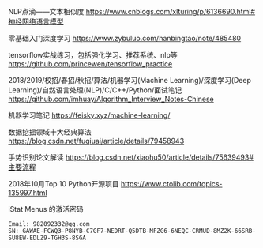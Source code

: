 NLP点滴——文本相似度
https://www.cnblogs.com/xlturing/p/6136690.html#神经网络语言模型


零基础入门深度学习
https://www.zybuluo.com/hanbingtao/note/485480


tensorflow实战练习，包括强化学习、推荐系统、nlp等
https://github.com/princewen/tensorflow_practice


2018/2019/校招/春招/秋招/算法/机器学习(Machine Learning)/深度学习(Deep Learning)/自然语言处理(NLP)/C/C++/Python/面试笔记
https://github.com/imhuay/Algorithm_Interview_Notes-Chinese


机器学习笔记
https://feisky.xyz/machine-learning/


数据挖掘领域十大经典算法
https://blog.csdn.net/fuqiuai/article/details/79458943


手势识别论文解读
https://blog.csdn.net/xiaohu50/article/details/75639493#主要流程


2018年10月Top 10 Python开源项目
https://www.ctolib.com/topics-135997.html

iStat Menus 的激活密码

    Email: 982092332@qq.com 
    SN: GAWAE-FCWQ3-P8NYB-C7GF7-NEDRT-Q5DTB-MFZG6-6NEQC-CRMUD-8MZ2K-66SRB-SU8EW-EDLZ9-TGH3S-8SGA 
